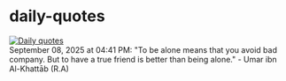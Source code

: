 # daily-quotes
[![Daily quotes](https://github.com/ceepu8/daily-quotes/actions/workflows/daily-quote.yml/badge.svg)](https://github.com/ceepu8/daily-quotes/actions/workflows/daily-quote.yml)<br/>
September 08, 2025 at 04:41 PM: "To be alone means that you avoid bad company. But to have a true friend is better than being alone." - Umar ibn Al-Khattāb (R.A)
